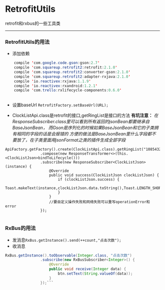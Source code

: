 # RetrofitUtils
retrofit和rxbus的一些工具类
***

### RetrofitUtils的用法   
- 添加依赖
```java
    compile 'com.google.code.gson:gson:2.7'
    compile 'com.squareup.retrofit2:retrofit:2.1.0'
    compile 'com.squareup.retrofit2:converter-gson:2.1.0'
    compile 'com.squareup.retrofit2:adapter-rxjava:2.1.0'
    compile 'io.reactivex:rxjava:1.1.9'
    compile 'io.reactivex:rxandroid:1.2.1'
    compile 'com.trello:rxlifecycle-components:0.6.0'
    
```
- 设置baseUrl `RetrofitFactory.setBaseUrl(URL);`
  
- ClockListApi.class是retrofit的接口,getRingList是接口的方法
**有坑注意：**
*在ResponseSubscriber.class里可以看到所有返回的jsonBean都要继承自BaseJsonBean，
而Gson是序列化的时候如果BaseJsonBean和它的子类拥有相同的字段的话是会报错的
方便的做法是BaseJsonBean里什么字段都不要放了，在子类里面用jsonFormat之类的插件生成全部字段*
```
ApiFactory.getFactory().create(ClockListApi.class).getRingList("1085432")
                .compose(new ResponseTransformer<>(this.<ClockListJson>bindToLifecycle()))
                .subscribe(new ResponseSubscriber<ClockListJson>(instance) {
                    @Override
                    public void success(ClockListJson clockListJson) {
                        if (clockListJson.success) {
                            Toast.makeText(instance,clockListJson.data.toString(),Toast.LENGTH_SHORT).show();
                        }
                    }
                    //要自定义操作失败和网络失败可以重写operationError和error
                });
                
```
### RxBus的用法
- 发消息`RxBus.getInstance().send(++count,"点击次数");`
- 收消息
```java
RxBus.getInstance().toObservable(Integer.class, "点击次数")
                .subscribe(new RxBusSubscriber<Integer>() {
                    @Override
                    public void receive(Integer data) {
                        btn.setText(String.valueOf(data));
                    }
                });```
